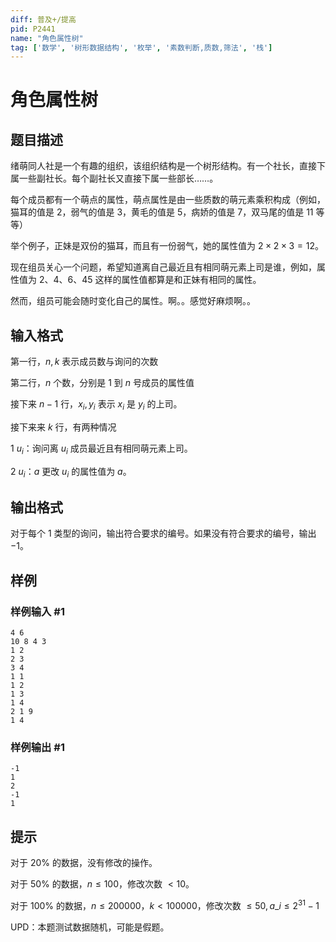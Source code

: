 ```yaml
---
diff: 普及+/提高
pid: P2441
name: "角色属性树"
tag: ['数学', '树形数据结构', '枚举', '素数判断,质数,筛法', '栈']
---
```

# 角色属性树
## 题目描述

绪萌同人社是一个有趣的组织，该组织结构是一个树形结构。有一个社长，直接下属一些副社长。每个副社长又直接下属一些部长……。

每个成员都有一个萌点的属性，萌点属性是由一些质数的萌元素乘积构成（例如，猫耳的值是 $2$，弱气的值是 $3$，黄毛的值是 $5$，病娇的值是 $7$，双马尾的值是 $11$ 等等）

举个例子，正妹是双份的猫耳，而且有一份弱气，她的属性值为 $2\times 2\times 3=12$。

现在组员关心一个问题，希望知道离自己最近且有相同萌元素上司是谁，例如，属性值为 $2、4、6、45$ 这样的属性值都算是和正妹有相同的属性。


然而，组员可能会随时变化自己的属性。啊。。感觉好麻烦啊。。

## 输入格式

第一行，$n,k$ 表示成员数与询问的次数

第二行，$n$ 个数，分别是 $1$ 到 $n$ 号成员的属性值

接下来 $n-1$ 行，$x_i,y_i$ 表示 $x_i$ 是 $y_i$ 的上司。

接下来来 $k$ 行，有两种情况

$1\ u_i$：询问离 $u_i$ 成员最近且有相同萌元素上司。

$2\ u_i$：$a$ 更改 $u_i$ 的属性值为 $a$。

## 输出格式

对于每个 $1$ 类型的询问，输出符合要求的编号。如果没有符合要求的编号，输出 $-1$。

## 样例

### 样例输入 #1
```
4 6
10 8 4 3
1 2
2 3
3 4
1 1
1 2
1 3
1 4
2 1 9
1 4
```
### 样例输出 #1
```
-1
1
2
-1
1
```
## 提示

对于 $20\%$ 的数据，没有修改的操作。

对于 $50\%$ 的数据，$n\le 100$，修改次数 $<10$。

对于 $100\%$ 的数据，$n\le 200000$，$k<100000$，修改次数 $\le 50,a\_i\le 2^{31}-1$

UPD：本题测试数据随机，可能是假题。
